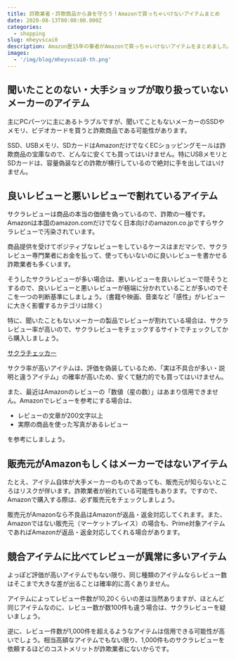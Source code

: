 ```yaml
---
title: 詐欺業者・詐欺商品から身を守ろう！Amazonで買っちゃいけないアイテムまとめ
date: 2020-08-13T00:00:00.000Z
categories:
  - shopping
slug: mheyvscai0
description: Amazon歴15年の筆者がAmazonで買っちゃいけないアイテムをまとめました。ちょっと知っておくだけで、Amazonで不良品や詐欺アイテム、高値アイテムを掴まなくなります。
images:
  - '/img/blog/mheyvscai0-th.png'
---
```


## 聞いたことのない・大手ショップが取り扱っていないメーカーのアイテム

主にPCパーツに主にあるトラブルですが、聞いてこともないメーカーのSSDやメモリ、ビデオカードを買うと詐欺商品である可能性があります。

SSD、USBメモリ、SDカードはAmazonだけでなくECショッピングモールは詐欺商品の宝庫なので、どんなに安くても買ってはいけません。特にUSBメモリとSDカードは、容量偽装などの詐欺が横行しているので絶対に手を出してはいけません。

## 良いレビューと悪いレビューで割れているアイテム

サクラレビューは商品の本当の価値を偽っているので、詐欺の一種です。Amazonは本国のamazon.comだけでなく日本向けのamazon.co.jpですらサクラレビューで汚染されています。

商品提供を受けてポジティブなレビューをしているケースはまだマシで、サクラレビュー専門業者にお金を払って、使ってもいないのに良いレビューを書かせる詐欺業者も多くいます。

そうしたサクラレビューが多い場合は、悪いレビューを良いレビューで隠そうとするので、良いレビューと悪いレビューが極端に分かれていることが多いのでそこを一つの判断基準にしましょう。（書籍や映画、音楽など「感性」がレビューに大きく影響するカテゴリは除く）

特に、聞いたこともないメーカーの製品でレビューが割れている場合は、サクラレビュー率が高いので、サクラレビューをチェックするサイトでチェックしてから購入しましょう。

[サクラチェッカー](https://sakura-checker.jp/)

サクラ率が高いアイテムは、評価を偽装しているため、「実は不具合が多い・説明と違うアイテム」の確率が高いため、安くて魅力的でも買ってはいけません。

また、最近はAmazonのレビューの「数値（星の数）」はあまり信用できません。Amazonでレビューを参考にする場合は、

- レビューの文章が200文字以上
- 実際の商品を使った写真があるレビュー

を参考にしましょう。

## 販売元がAmazonもしくはメーカーではないアイテム

たとえ、アイテム自体が大手メーカーのものであっても、販売元が知らないところはリスクが伴います。詐欺業者が紛れている可能性もあります。ですので、Amazonで購入する際は、必ず販売元をチェックしましょう。

販売元がAmazonなら不良品はAmazonが返品・返金対応してくれます。また、Amazonではない販売元（マーケットプレイス）の場合も、Prime対象アイテムであればAmazonが返品・返金対応してくれる場合があります。

## 競合アイテムに比べてレビューが異常に多いアイテム

よっぽど評価が高いアイテムでもない限り、同じ種類のアイテムならレビュー数はそこまで大きな差が出ることは確率的に高くありません。

アイテムによってレビュー件数が10,20くらいの差は当然ありますが、ほとんど同じアイテムなのに、レビュー数が数100件も違う場合は、サクラレビューを疑いましょう。

逆に、レビュー件数が1,000件を超えるようなアイテムは信用できる可能性が高いでしょう。相当高額なアイテムでもない限り、1,000件ものサクラレビューを依頼するほどのコストメリットが詐欺業者にないからです。
